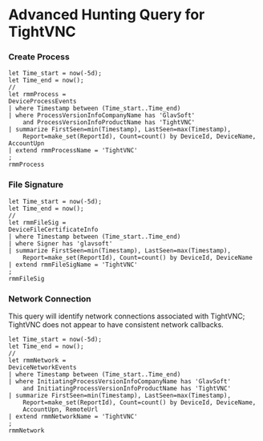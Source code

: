 # Advanced Hunting Query for TightVNC

### Create Process 
```
let Time_start = now(-5d);
let Time_end = now();
//
let rmmProcess = 
DeviceProcessEvents 
| where Timestamp between (Time_start..Time_end)
| where ProcessVersionInfoCompanyName has 'GlavSoft'
    and ProcessVersionInfoProductName has 'TightVNC'
| summarize FirstSeen=min(Timestamp), LastSeen=max(Timestamp), 
    Report=make_set(ReportId), Count=count() by DeviceId, DeviceName, AccountUpn 
| extend rmmProcessName = 'TightVNC' 
; 
rmmProcess
```

### File Signature
```
let Time_start = now(-5d);
let Time_end = now();
//
let rmmFileSig = 
DeviceFileCertificateInfo
| where Timestamp between (Time_start..Time_end)
| where Signer has 'glavsoft'
| summarize FirstSeen=min(Timestamp), LastSeen=max(Timestamp), 
    Report=make_set(ReportId), Count=count() by DeviceId, DeviceName
| extend rmmFileSigName = 'TightVNC' 
;
rmmFileSig
```

### Network Connection
This query will identify network connections associated with TightVNC; TightVNC does not appear to have consistent network callbacks.
```
let Time_start = now(-5d);
let Time_end = now();
//
let rmmNetwork = 
DeviceNetworkEvents
| where Timestamp between (Time_start..Time_end)
| where InitiatingProcessVersionInfoCompanyName has 'GlavSoft'
    and InitiatingProcessVersionInfoProductName has 'TightVNC'
| summarize FirstSeen=min(Timestamp), LastSeen=max(Timestamp), 
    Report=make_set(ReportId), Count=count() by DeviceId, DeviceName,
    AccountUpn, RemoteUrl 
| extend rmmNetworkName = 'TightVNC'
;
rmmNetwork
```